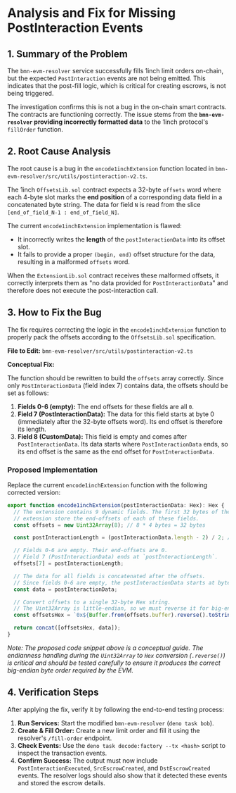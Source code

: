 # Analysis and Fix for Missing PostInteraction Events

## 1. Summary of the Problem

The `bmn-evm-resolver` service successfully fills 1inch limit orders on-chain, but the expected `PostInteraction` events are not being emitted. This indicates that the post-fill logic, which is critical for creating escrows, is not being triggered.

The investigation confirms this is not a bug in the on-chain smart contracts. The contracts are functioning correctly. The issue stems from the **`bmn-evm-resolver` providing incorrectly formatted data** to the 1inch protocol's `fillOrder` function.

## 2. Root Cause Analysis

The root cause is a bug in the `encode1inchExtension` function located in `bmn-evm-resolver/src/utils/postinteraction-v2.ts`.

The 1inch `OffsetsLib.sol` contract expects a 32-byte `offsets` word where each 4-byte slot marks the **end position** of a corresponding data field in a concatenated byte string. The data for field `N` is read from the slice `[end_of_field_N-1 : end_of_field_N]`.

The current `encode1inchExtension` implementation is flawed:
- It incorrectly writes the **length** of the `postInteractionData` into its offset slot.
- It fails to provide a proper `(begin, end)` offset structure for the data, resulting in a malformed `offsets` word.

When the `ExtensionLib.sol` contract receives these malformed offsets, it correctly interprets them as "no data provided for `PostInteractionData`" and therefore does not execute the post-interaction call.

## 3. How to Fix the Bug

The fix requires correcting the logic in the `encode1inchExtension` function to properly pack the offsets according to the `OffsetsLib.sol` specification.

**File to Edit:** `bmn-evm-resolver/src/utils/postinteraction-v2.ts`

**Conceptual Fix:**

The function should be rewritten to build the `offsets` array correctly. Since only `PostInteractionData` (field index 7) contains data, the offsets should be set as follows:

1.  **Fields 0-6 (empty):** The end offsets for these fields are all `0`.
2.  **Field 7 (PostInteractionData):** The data for this field starts at byte 0 (immediately after the 32-byte offsets word). Its end offset is therefore its length.
3.  **Field 8 (CustomData):** This field is empty and comes after `PostInteractionData`. Its data starts where `PostInteractionData` ends, so its end offset is the same as the end offset for `PostInteractionData`.

### Proposed Implementation

Replace the current `encode1inchExtension` function with the following corrected version:

```typescript
export function encode1inchExtension(postInteractionData: Hex): Hex {
  // The extension contains 9 dynamic fields. The first 32 bytes of the
  // extension store the end-offsets of each of these fields.
  const offsets = new Uint32Array(8); // 8 * 4 bytes = 32 bytes

  const postInteractionLength = (postInteractionData.length - 2) / 2; // byte length

  // Fields 0-6 are empty. Their end-offsets are 0.
  // Field 7 (PostInteractionData) ends at `postInteractionLength`.
  offsets[7] = postInteractionLength;

  // The data for all fields is concatenated after the offsets.
  // Since fields 0-6 are empty, the postInteractionData starts at byte 0.
  const data = postInteractionData;

  // Convert offsets to a single 32-byte Hex string.
  // The Uint32Array is little-endian, so we must reverse it for big-endian encoding.
  const offsetsHex = `0x${Buffer.from(offsets.buffer).reverse().toString("hex")}` as Hex;

  return concat([offsetsHex, data]);
}
```
*Note: The proposed code snippet above is a conceptual guide. The endianness handling during the `Uint32Array` to `Hex` conversion (`.reverse()`) is critical and should be tested carefully to ensure it produces the correct big-endian byte order required by the EVM.*

## 4. Verification Steps

After applying the fix, verify it by following the end-to-end testing process:

1.  **Run Services:** Start the modified `bmn-evm-resolver` (`deno task bob`).
2.  **Create & Fill Order:** Create a new limit order and fill it using the resolver's `/fill-order` endpoint.
3.  **Check Events:** Use the `deno task decode:factory --tx <hash>` script to inspect the transaction events.
4.  **Confirm Success:** The output must now include `PostInteractionExecuted`, `SrcEscrowCreated`, and `DstEscrowCreated` events. The resolver logs should also show that it detected these events and stored the escrow details.
